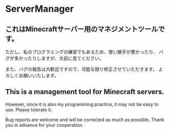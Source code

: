 # ServerManager

## これはMinecraftサーバー用のマネジメントツールです。

ただし、私のプログラミングの練習でもあるため、使い勝手が悪かったり、
バグが多かったりしますが、大目に見てください。

また、バグの報告は大歓迎ですので、可能な限り修正させていただきます。
よろしくお願いいたします。

## This is a management tool for Minecraft servers.

However, since it is also my programming practice, it may not be easy to use.
Please tolerate it.

Bug reports are welcome and will be corrected as much as possible.
Thank you in advance for your cooperation.